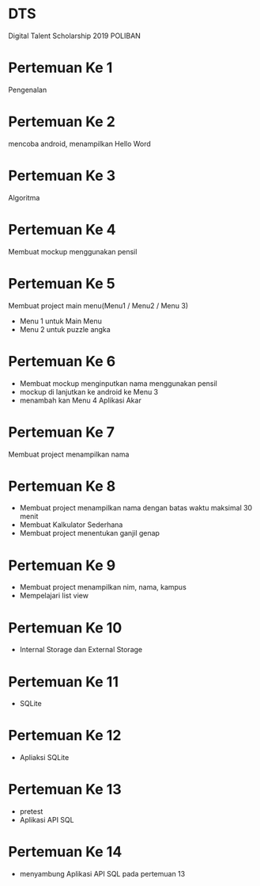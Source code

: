 # DTS
Digital Talent Scholarship 2019 POLIBAN

# Pertemuan Ke 1
Pengenalan

# Pertemuan Ke 2
mencoba android, menampilkan Hello Word

# Pertemuan Ke 3
Algoritma

# Pertemuan Ke 4
Membuat mockup menggunakan pensil

# Pertemuan Ke 5
Membuat project main menu(Menu1 / Menu2 / Menu 3)
- Menu 1 untuk Main Menu
- Menu 2 untuk puzzle angka

# Pertemuan Ke 6
- Membuat mockup menginputkan nama menggunakan pensil 
- mockup di lanjutkan ke android ke Menu 3
- menambah kan Menu 4 Aplikasi Akar

# Pertemuan Ke 7
Membuat project menampilkan nama

# Pertemuan Ke 8
- Membuat project menampilkan nama dengan batas waktu maksimal 30 menit
- Membuat Kalkulator Sederhana
- Membuat project menentukan ganjil genap

# Pertemuan Ke 9
- Membuat project menampilkan nim, nama, kampus
- Mempelajari list view

# Pertemuan Ke 10
- Internal Storage dan External Storage

# Pertemuan Ke 11
- SQLite

# Pertemuan Ke 12
- Apliaksi SQLite

# Pertemuan Ke 13
- pretest
- Aplikasi API SQL

# Pertemuan Ke 14
- menyambung Aplikasi API SQL pada pertemuan 13